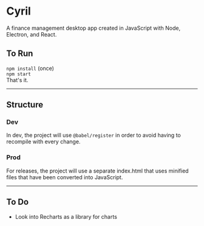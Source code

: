 # Cyril
A finance management desktop app created in JavaScript with Node, Electron, and React.

## To Run
`npm install` (once)  
`npm start`  
That's it.

---

## Structure
### Dev
In dev, the project will use `@babel/register` in order to avoid having to recompile with every change.

### Prod
For releases, the project will use a separate index.html that uses minified files that have been converted into JavaScript.

---

## To Do
* Look into Recharts as a library for charts
